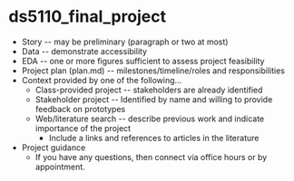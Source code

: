 # ds5110_final_project

* Story -- may be preliminary (paragraph or two at most)
* Data -- demonstrate accessibility
* EDA -- one or more figures sufficient to assess project feasibility
* Project plan (plan.md) -- milestones/timeline/roles and responsibilities
* Context provided by one of the following...
  * Class-provided project -- stakeholders are already identified
  * Stakeholder project -- Identified by name and willing to provide feedback on prototypes
  * Web/literature search -- describe previous work and indicate importance of the project
    * Include a links and references to articles in the literature
* Project guidance
  * If you have any questions, then connect via office hours or by appointment.
